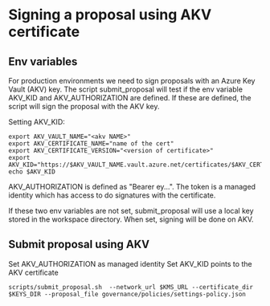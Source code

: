 # Signing a proposal using AKV certificate
## Env variables
For production environments we need to sign proposals with an Azure Key Vault (AKV) key.
The script submit_proposal will test if the env variable AKV_KID and AKV_AUTHORIZATION are defined. If these are defined, the script will sign the proposal with the AKV key.

Setting AKV_KID:
```
export AKV_VAULT_NAME="<akv NAME>"
export AKV_CERTIFICATE_NAME="name of the cert"
export AKV_CERTIFICATE_VERSION="<version of certificate>"
export AKV_KID="https://$AKV_VAULT_NAME.vault.azure.net/certificates/$AKV_CERTIFICATE_NAME/$AKV_CERTIFICATE_VERSION"
echo $AKV_KID
```
AKV_AUTHORIZATION is defined as "Bearer ey...". The token is a managed identity which has access to do signatures with the certificate.

If these two env variables are not set, submit_proposal will use a local key stored in the workspace directory. When set, signing will be done on AKV.
## Submit proposal using AKV
Set AKV_AUTHORIZATION as managed identity
Set AKV_KID points to the AKV certificate
```
scripts/submit_proposal.sh  --network_url $KMS_URL --certificate_dir $KEYS_DIR --proposal_file governance/policies/settings-policy.json
```
